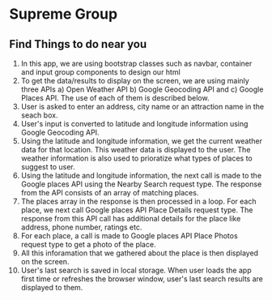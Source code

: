 # Supreme Group
## Find Things to do near you
1) In this app, we are using bootstrap classes such as navbar, container and input group components to 
    design our html
2) To get the data/results to display on the screen, we are using mainly three  APIs a) Open Weather API 
    b) Google Geocoding API and c) Google Places API. The use of each of them is described below.
3) User is asked to enter an address, city name or an attraction name in the seach box. 
4) User's input is converted to latitude and longitude information using Google Geocoding API.
5) Using the latitude and longitude information, we get the current weather data for that location. This 
    weather data is displayed to the user. The weather information is also used to prioratize what types of 
    places to suggest to user. 
6) Using the latitude and longitude information, the next call is made to the Google places API using the 
    Nearby Search request type. The response from the API consists of an array of matching places.
7) The places array in the response is then processed in a loop. For each place, we next call Google places
    API Place Details request type. The response from this API call has additional details for the place like
    address, phone number, ratings etc.
8) For each place, a call is made to  Google places API Place Photos request type to get a photo of the place.
9) All this inforamation that we gathered about the place is then displayed on the screen. 
10) User's last search is saved in local storage. When user loads the app first time or refreshes the browser 
    window, user's last search results are displayed to them.